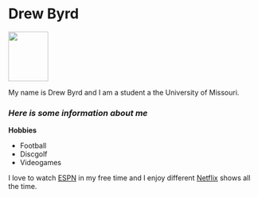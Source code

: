 
<html>
<head>
<h1>Drew Byrd</h1>
</head>
<img src="https://user-images.githubusercontent.com/93022827/138542332-89197816-47ba-45e3-8382-d4ec84b8ef3e.jpeg"width="80" 
     height="100" >
<p>My name is Drew Byrd and I am a student a the University of Missouri.</p>
     <h3><i>Here is some information about me</i></h3>
     <p><b>Hobbies</b><br>
          <ul>
          <li>Football</li>
          <li>Discgolf</li>
          <li>Videogames</li>
     </ul>
     
<p>I love to watch <a href="https://www.espn.com/">ESPN</a> in my free time and I enjoy different <a href="https://www.netflix.com/browse">Netflix</a> shows all the time. 
     

</body>

</html>
